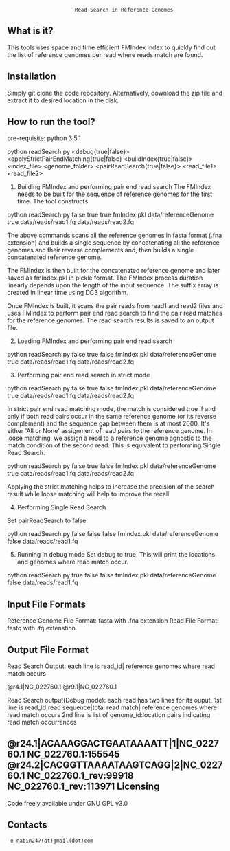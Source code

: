 
                          Read Search in Reference Genomes

  What is it?
  -----------

  This tools uses space and time efficient FMIndex index to quickly find out the list of reference genomes per read where reads match are found.


  Installation
  ------------

  Simply git clone the code repository. Alternatively, download the zip file and extract it to desired location in the disk.


  How to run the tool?
  ------------
  pre-requisite: python 3.5.1



  python readSearch.py <debug{true|false}> <applyStrictPairEndMatching{true|false} <buildIndex{true|false}> <index_file> <genome_folder> <pairReadSearch{true|false}> <read_file1> <read_file2>

  1. Building FMIndex and performing pair end read search
  The FMIndex needs to be built for the sequence of reference genomes for the first time. The tool constructs 

  python readSearch.py false true true fmIndex.pkl data/referenceGenome true data/reads/read1.fq data/reads/read2.fq

  The above commands scans  all the reference genomes in fasta format (.fna extension) and builds a single sequence by
  concatenating all the reference genomes and their reverse complements and, then builds a single concatenated reference genome. 

  The FMIndex is then built for the concatenated reference genome and later saved as fmIndex.pkl in pickle format. The FMIndex process duration linearly depends upon the length of the input sequence. The suffix array is created in linear time using DC3 algorithm. 

  Once FMIndex is built, it scans the pair reads from read1 and read2 files and uses FMIndex to perform pair end read search to
  find the pair read matches for the reference genomes. The read search results is saved to an output file.

  2. Loading FMIndex and performing pair end read search

  python readSearch.py false true false fmIndex.pkl data/referenceGenome true data/reads/read1.fq data/reads/read2.fq

  3. Performing pair end read search in strict mode

  python readSearch.py false true false fmIndex.pkl data/referenceGenome true data/reads/read1.fq data/reads/read2.fq

  In strict pair end read matching mode, the match is considered true if and only if both read pairs occur in the same reference genome (or its reverse complement) and the sequence gap between them is at most 2000. It's either 'All or None' assignment of read pairs to the reference genome. In loose matching, we assign a read to a reference genome agnostic to the match condition of  the second read. This is equivalent to performing Single Read Search.

  python readSearch.py false true false fmIndex.pkl data/referenceGenome true data/reads/read1.fq data/reads/read2.fq

  Applying the strict matching helps to increase the precision of the search result while loose matching will help to improve the recall.

  4. Performing Single Read Search

  Set pairReadSearch to false

  python readSearch.py false false false fmIndex.pkl data/referenceGenome false data/reads/read1.fq

  5. Running in debug mode
  Set debug to true. This will print the locations and genomes where read match occur.

  python readSearch.py true false false fmIndex.pkl data/referenceGenome false data/reads/read1.fq


  Input File Formats
  ---------

  Reference Genome File Format: fasta with .fna extension
  Read File Format: fastq with .fq extenstion

   Output File Format
  ---------
  Read Search Output:
  each line is read_id| reference genomes where read match occurs

  @r4.1|NC_022760.1
  @r9.1|NC_022760.1

  Read Search output(Debug mode):
  each read has two lines for its ouput.
  1st line is read_id|read sequence|total read match| reference genomes where read match occurs
  2nd line is list of genome_id:location pairs indicating read match occurrences

  @r24.1|ACAAAGGACTGAATAAAATT|1|NC_022760.1
 	NC_022760.1:155545
  @r24.2|CACGGTTAAAATAAGTCAGG|2|NC_022760.1
    NC_022760.1_rev:99918 NC_022760.1_rev:113971
  Licensing
  ---------

  Code freely available under GNU GPL v3.0

  
  Contacts
  --------

     o nabin247(at)gmail(dot)com

